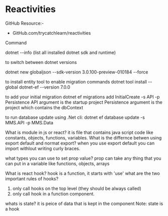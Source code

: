 # Reactivities

GitHub Resource:-
- GitHub.com/trycatchlearn/reactivities

Command

dotnet --info (list all installed dotnet sdk and runtime)

to switch between dotnet versions

dotnet new globaljson --sdk-version 3.0.100-preview-010184 --force

to install entity tool to enable migration commands
dotnet tool install --global dotnet-ef --version 7.0.0

to add your initial migration
dotnet ef migrations add InitialCreate -s API -p Persistence
API argument is the startup project
Persistence argument is the project which contains the dbContext

to run database update using .Net cli:
dotnet ef database update -s MMS.API -p MMS.Data

What is module in js or react?
it is file that contains java script code like constants, objects, functions, variables.
What is the differnce betwen using export default and normat export?
when you use export default you can import withlout writing curly braces.

what types you can use to set prop value?
prop can take any thing that you can put in a variable like functions, objects, arrays

What is react hook?
hook is a function, it starts with 'use'
what are the two important rules of hooks?
 1) only call hooks on the top level (they should be always called)
 2) only call hook in a function component.

whats is state? it is peice of data that is kept in the component
Note: state is a hook
